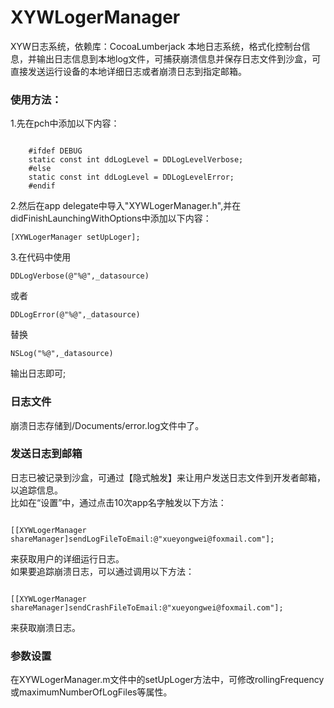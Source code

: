 # XYWLogerManager
XYW日志系统，依赖库：CocoaLumberjack
本地日志系统，格式化控制台信息，并输出日志信息到本地log文件，可捕获崩溃信息并保存日志文件到沙盒，可直接发送运行设备的本地详细日志或者崩溃日志到指定邮箱。
### 使用方法：
1.先在pch中添加以下内容：
<pre><code>
    #ifdef DEBUG
    static const int ddLogLevel = DDLogLevelVerbose;
    #else
    static const int ddLogLevel = DDLogLevelError;
    #endif</pre></code>
2.然后在app delegate中导入"XYWLogerManager.h",并在didFinishLaunchingWithOptions中添加以下内容：
 <pre><code>[XYWLogerManager setUpLoger];</pre></code>
3.在代码中使用
    <pre><code>DDLogVerbose(@"%@",_datasource)</pre></code>
或者
    <pre><code>DDLogError(@"%@",_datasource)</pre></code>
替换
    <pre><code>NSLog("%@",_datasource)</pre></code>
输出日志即可;
### 日志文件
崩溃日志存储到/Documents/error.log文件中了。
### 发送日志到邮箱
日志已被记录到沙盒，可通过【隐式触发】来让用户发送日志文件到开发者邮箱，以追踪信息。</br>
比如在“设置”中，通过点击10次app名字触发以下方法：
<pre><code>
[[XYWLogerManager shareManager]sendLogFileToEmail:@"xueyongwei@foxmail.com"];
</pre></code>
来获取用户的详细运行日志。<br>
如果要追踪崩溃日志，可以通过调用以下方法：
<pre><code>
[[XYWLogerManager shareManager]sendCrashFileToEmail:@"xueyongwei@foxmail.com"];
</pre></code>
来获取崩溃日志。
### 参数设置
在XYWLogerManager.m文件中的setUpLoger方法中，可修改rollingFrequency或maximumNumberOfLogFiles等属性。
